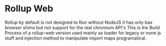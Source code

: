 # Rollup Web
Rollup by default is not designed to Run without NodeJS it has only bas browser shims but not support for the real chromium API's
This is the Build Process of a rollup-web version used mainly as loader for legacy or none js stuff and injection method to manipulate
import maps programatical.
